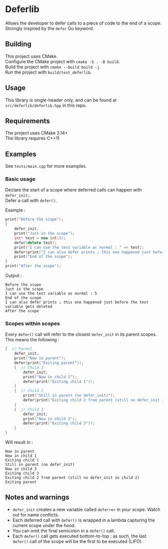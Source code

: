 # Deferlib
Allows the developer to defer calls to a piece of code to the end of a scope.  
Strongly inspired by the `defer` Go keyword.

## Building
This project uses CMake.  
Configure the CMake project with `cmake -S . -B build`.  
Build the project with `cmake --build build -j`.  
Run the project with `build/test_deferlib`.  

## Usage
This library is single-header only, and can be found at `src/deferlib/deferlib.hpp` in this repo.

## Requirements
The project uses CMake 3.14+  
The library requires C++11

## Examples
See `tests/main.cpp` for more examples.  

### Basic usage
Declare the start of a scope where deferred calls can happen with `defer_init;`.  
Defer a call with `defer()`.

Example :  
```cpp
print("Before the scope");
{
    defer_init;
    print("Just in the scope");
    int* test = new int(5);
    defer(delete test);
    print("I can use the test variable as normal : " << test);
    defer(print("I can also defer prints ; this one happened just before the test variable gets deleted"));
    print("End of the scope");
}
print("After the scope");
```

Output :
```
Before the scope
Just in the scope
I can use the test variable as normal : 5
End of the scope
I can also defer prints ; this one happened just before the test variable gets deleted
After the scope
```

### Scopes within scopes
Every `defer()` call will refer to the closest `defer_init` in its parent scopes.  
This means the following :  
```cpp
{  // Parent
    defer_init;
    print("Now in parent");
    defer(print("Exiting parent"));
    {  // Child 1
        defer_init;
        print("Now in child 1");
        defer(print("Exiting child 1"));
    }
    {  // Child 2
        print("Still in parent (no defer_init)");
        defer(print("Exiting child 2 from parent (still no defer_init in child 2)"));
    }
    {  // Child 3
        defer_init;
        print("Now in child 3");
        defer(print("Exiting child 3"));
    }
}
```

Will result in :  
```
Now in parent
Now in child 1
Exiting child 1
Still in parent (no defer_init)
Now in child 3
Exiting child 3
Exiting child 2 from parent (still no defer_init in child 2)
Exiting parent
```

## Notes and warnings
- `defer_init` creates a new variable called `deferrer` in your scope. Watch out for name conflicts.
- Each deferred call with `defer()` is wrapped in a lambda capturing the current scope under the hood.
- You can omit the final semicolon in a `defer()` call.
- Each `defer()` call gets executed bottom-to-top ; as such, the last `defer()` call of the scope will be the first to be executed (LIFO).
